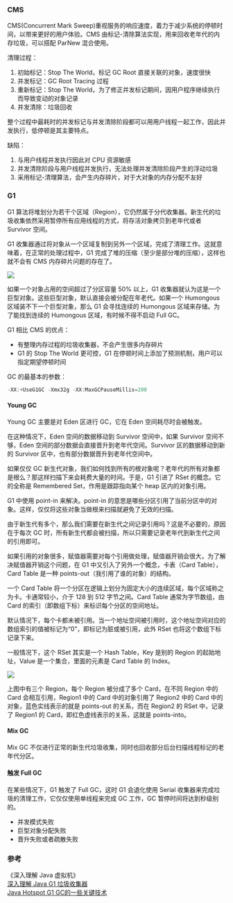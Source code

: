 ### CMS

CMS(Concurrent Mark Sweep)重视服务的响应速度，着力于减少系统的停顿时间，以带来更好的用户体验。CMS 由标记-清除算法实现，用来回收老年代的内存垃圾，可以搭配 ParNew 混合使用。

清理过程：

 1. 初始标记：Stop The World，标记 GC Root 直接关联的对象，速度很快
 2. 并发标记：GC Root Tracing 过程
 3. 重新标记：Stop The World，为了修正并发标记期间，因用户程序继续执行而导致变动的对象记录
 4. 并发清除：垃圾回收

整个过程中最耗时的并发标记与并发清除阶段都可以用用户线程一起工作，因此并发执行，低停顿是其主要特点。

缺陷：

 1. 与用户线程并发执行因此对 CPU 资源敏感
 2. 并发清除阶段与用户线程并发执行，无法处理并发清除阶段产生的浮动垃圾
 3. 采用标记-清理算法，会产生内存碎片，对于大对象的内存分配不友好

### G1

G1 算法将堆划分为若干个区域（Region），它仍然属于分代收集器。新生代的垃圾收集依然采用暂停所有应用线程的方式，将存活对象拷贝到老年代或者 Survivor 空间。

G1 收集器通过将对象从一个区域复制到另外一个区域，完成了清理工作。这就意味着，在正常的处理过程中，G1 完成了堆的压缩（至少是部分堆的压缩），这样也就不会有 CMS 内存碎片问题的存在了。

![](https://raw.githubusercontent.com/zhchenme/go/master/image/%E5%9F%BA%E7%A1%80/g11.png)

如果一个对象占用的空间超过了分区容量 50% 以上，G1 收集器就认为这是一个巨型对象。这些巨型对象，默认直接会被分配在年老代。如果一个 Humongous 区域装不下一个巨型对象，那么 G1 会寻找连续的 Humongous 区域来存储。为了能找到连续的 Humongous 区域，有时候不得不启动 Full GC。

G1 相比 CMS 的优点：

 - 有整理内存过程的垃圾收集器，不会产生很多内存碎片
 - G1 的 Stop The World 更可控，G1 在停顿时间上添加了预测机制，用户可以指定期望停顿时间

GC 的最基本的参数：

```java
-XX:+UseG1GC -Xmx32g -XX:MaxGCPauseMillis=200
```

#### Young GC

Young GC 主要是对 Eden 区进行 GC，它在 Eden 空间耗尽时会被触发。

在这种情况下，Eden 空间的数据移动到 Survivor 空间中，如果 Survivor 空间不够，Eden 空间的部分数据会直接晋升到老年代空间。Survivor 区的数据移动到新的 Survivor 区中，也有部分数据晋升到老年代空间中。

如果仅仅 GC 新生代对象，我们如何找到所有的根对象呢？老年代的所有对象都是根么？那这样扫描下来会耗费大量的时间。于是，G1 引进了 RSet 的概念。它的全称是 Remembered Set，作用是跟踪指向某个 heap 区内的对象引用。

G1 中使用 point-in 来解决。point-in 的意思是哪些分区引用了当前分区中的对象。这样，仅仅将这些对象当做根来扫描就避免了无效的扫描。

由于新生代有多个，那么我们需要在新生代之间记录引用吗？这是不必要的，原因在于每次 GC 时，所有新生代都会被扫描，所以只需要记录老年代到新生代之间的引用即可。

如果引用的对象很多，赋值器需要对每个引用做处理，赋值器开销会很大，为了解决赋值器开销这个问题，在 G1 中又引入了另外一个概念，卡表（Card Table），Card Table 是一种 points-out（我引用了谁的对象）的结构。

一个 Card Table 将一个分区在逻辑上划分为固定大小的连续区域，每个区域称之为卡。卡通常较小，介于 128 到 512 字节之间。Card Table 通常为字节数组，由 Card 的索引（即数组下标）来标识每个分区的空间地址。

默认情况下，每个卡都未被引用。当一个地址空间被引用时，这个地址空间对应的数组索引的值被标记为“0”，即标记为脏或被引用，此外 RSet 也将这个数组下标记录下来。

一般情况下，这个 RSet 其实是一个 Hash Table，Key 是别的 Region 的起始地址，Value 是一个集合，里面的元素是 Card Table 的 Index。

![](https://raw.githubusercontent.com/zhchenme/go/master/image/%E5%9F%BA%E7%A1%80/G1-card-table.jpg)

上图中有三个 Region，每个 Region 被分成了多个 Card，在不同 Region 中的 Card 会相互引用，Region1 中的 Card 中的对象引用了 Region2 中的 Card 中的对象，蓝色实线表示的就是 points-out 的关系，而在 Region2 的 RSet 中，记录了 Region1 的 Card，即红色虚线表示的关系，这就是 points-into。

#### Mix GC

Mix GC 不仅进行正常的新生代垃圾收集，同时也回收部分后台扫描线程标记的老年代分区。

#### 触发 Full GC

在某些情况下，G1 触发了 Full GC，这时 G1 会退化使用 Serial 收集器来完成垃圾的清理工作，它仅仅使用单线程来完成 GC 工作，GC 暂停时间将达到秒级别的。

 - 并发模式失败
 - 巨型对象分配失败
 - 晋升失败或者疏散失败

### 参考

《深入理解 Java 虚拟机》 <br>
[深入理解 Java G1 垃圾收集器](http://ghoulich.xninja.org/2018/01/27/understanding-g1-garbage-collector-in-java/) <br>
[Java Hotspot G1 GC的一些关键技术](https://tech.meituan.com/2016/09/23/g1.html) <br>
